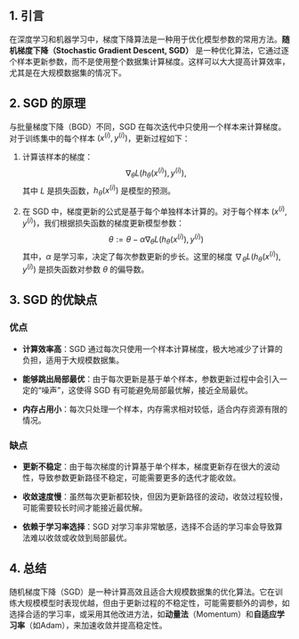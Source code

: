 ## 1. 引言

在深度学习和机器学习中，梯度下降算法是一种用于优化模型参数的常用方法。**随机梯度下降（Stochastic Gradient Descent, SGD）** 是一种优化算法，它通过逐个样本更新参数，而不是使用整个数据集计算梯度。这样可以大大提高计算效率，尤其是在大规模数据集的情况下。

## 2. SGD 的原理

与批量梯度下降（BGD）不同，SGD 在每次迭代中只使用一个样本来计算梯度。对于训练集中的每个样本 $(x^{(i)}, y^{(i)})$，更新过程如下：

1. 计算该样本的梯度： 
$$\nabla_\theta L(h_\theta(x^{(i)}), y^{(i)}),$$
   其中 $L$ 是损失函数，$h_\theta(x^{(i)})$ 是模型的预测。

2. 在 SGD 中，梯度更新的公式是基于每个单独样本计算的。对于每个样本 $(x^{(i)}, y^{(i)})$，我们根据损失函数的梯度更新模型参数：
$$\theta := \theta - \alpha \nabla_\theta L(h_\theta(x^{(i)}), y^{(i)})$$
   其中，$\alpha$ 是学习率，决定了每次参数更新的步长。这里的梯度 $\nabla_\theta L(h_\theta(x^{(i)}), y^{(i)})$ 是损失函数对参数 $\theta$ 的偏导数。

## 3. SGD 的优缺点

### 优点

- **计算效率高**：SGD 通过每次只使用一个样本计算梯度，极大地减少了计算的负担，适用于大规模数据集。

- **能够跳出局部最优**：由于每次更新是基于单个样本，参数更新过程中会引入一定的“噪声”，这使得 SGD 有可能避免局部最优解，接近全局最优。

- **内存占用小**：每次只处理一个样本，内存需求相对较低，适合内存资源有限的情况。

### 缺点

- **更新不稳定**：由于每次梯度的计算基于单个样本，梯度更新存在很大的波动性，导致参数更新路径不稳定，可能需要更多的迭代才能收敛。

- **收敛速度慢**：虽然每次更新都较快，但因为更新路径的波动，收敛过程较慢，可能需要较长时间才能接近最优解。

- **依赖于学习率选择**：SGD 对学习率非常敏感，选择不合适的学习率会导致算法难以收敛或收敛到局部最优。

## 4. 总结

随机梯度下降（SGD）是一种计算高效且适合大规模数据集的优化算法。它在训练大规模模型时表现优越，但由于更新过程的不稳定性，可能需要额外的调参，如选择合适的学习率，或采用其他改进方法，如**动量法**（Momentum）和**自适应学习率**（如Adam），来加速收敛并提高稳定性。
